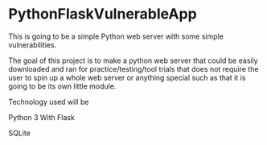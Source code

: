 # PythonFlaskVulnerableApp
This is going to be a simple Python web server with some simple vulnerabilities.


The goal of this project is to make a python web server that could be easily downloaded and ran for practice/testing/tool trials that
does not require the user to spin up a whole web server or anything special such as that it is going to be its own little module.

Technology used will be

Python 3 With Flask

SQLite

